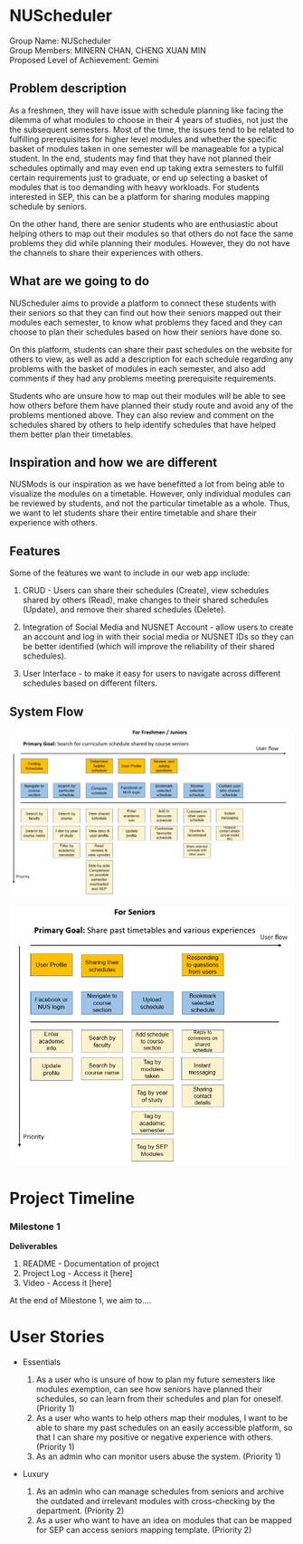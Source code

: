 # **NUScheduler**

Group Name: NUScheduler  
Group Members: MINERN CHAN, CHENG XUAN MIN  
Proposed Level of Achievement: Gemini

## Problem description

As a freshmen, they will have issue with schedule planning like facing the dilemma of what modules to choose in their 4 years of studies, not just the the subsequent semesters. Most of the time, the issues tend to be related to fulfilling prerequisites for higher level modules and whether the specific basket of modules taken in one semester will be manageable for a typical student. In the end, students may find that they have not planned their schedules optimally and may even end up taking extra semesters to fulfill certain requirements just to graduate, or end up selecting a basket of modules that is too demanding with heavy workloads. For students interested in SEP, this can be a platform for sharing modules mapping schedule by seniors.  

On the other hand, there are senior students who are enthusiastic about helping others to map out their modules so that others do not face the same problems they did while planning their modules. However, they do not have the channels to share their experiences with others.

## What are we going to do
NUScheduler aims to provide a platform to connect these students with their seniors so that they can find out how their seniors mapped out their modules each semester, to know what problems they faced and they can choose to plan their schedules based on how their seniors have done so. 

On this platform, students can share their past schedules on the website for others to view, as well as add a description for each schedule regarding any problems with the basket of modules in each semester, and also add comments if they had any problems meeting prerequisite requirements. 

Students who are unsure how to map out their modules will be able to see how others before them have planned their study route and avoid any of the problems mentioned above. They can also review and comment on the schedules shared by others to help identify schedules that have helped them better plan their timetables.

## Inspiration and how we are different
NUSMods is our inspiration as we have benefitted a lot from being able to visualize the modules on a timetable. However, only individual modules can be reviewed by students, and not the particular timetable as a whole. Thus, we want to let students share their entire timetable and share their experience with others.

## Features
Some of the features we want to include in our web app include:

1.  CRUD - Users can share their schedules (Create), view schedules shared by others (Read), make changes to their shared schedules (Update), and remove their shared schedules (Delete). 

2.  Integration of Social Media and NUSNET Account - allow users to create an account and log in with their social media or NUSNET IDs so they can be better identified (which will improve the reliability of their shared schedules).

3.  User Interface - to make it easy for users to navigate across different schedules based on different filters.


## System Flow

![Image of System Flow for Users looking for schedules](systemjunior.PNG)

![Image of System Flow for Users sharing schedules](systemsenior.PNG)

# Project Timeline

### **Milestone 1**
**Deliverables**
1. README - Documentation of project
2. Project Log - Access it [here]
3. Video - Access it [here]

At the end of Milestone 1, we aim to....

<Who is in responsible for what aspects of the website>

# User Stories
- Essentials  
    1. As a user who is unsure of how to plan my future semesters like modules exemption, can see how seniors have planned their schedules, so can learn from their schedules and plan for oneself. (Priority 1) 
    2. As a user who wants to help others map their modules, I want to be able to share my past schedules on an easily accessible platform, so that I can share my positive or negative experience with others. (Priority 1)
    3. As an admin who can monitor users abuse the system. (Priority 1)


- Luxury
	1. As an admin who can manage schedules from seniors and archive the outdated and irrelevant modules with cross-checking by the department. (Priority 2)
    2. As a user who want to have an idea on  modules that can be mapped for SEP can access seniors mapping template. (Priority 2) 